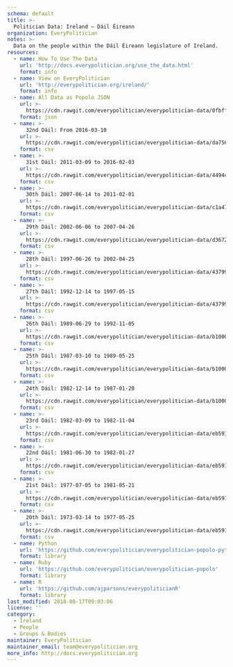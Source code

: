 ```yaml
---
schema: default
title: >-
  Politician Data: Ireland — Dáil Éireann
organization: EveryPolitician
notes: >-
  Data on the people within the Dáil Éireann legislature of Ireland.
resources:
  - name: How To Use The Data
    url: 'http://docs.everypolitician.org/use_the_data.html'
    format: info
  - name: View on EveryPolitician
    url: 'http://everypolitician.org/ireland/'
    format: info
  - name: All Data as Popolo JSON
    url: >-
      https://cdn.rawgit.com/everypolitician/everypolitician-data/0fbffe9861c8d0c72344644108c56b4e7f57b79a/data/Ireland/Dail/ep-popolo-v1.0.json
    format: json
  - name: >-
      32nd Dáil: From 2016-03-10
    url: >-
      https://cdn.rawgit.com/everypolitician/everypolitician-data/da756ac796e511a8e342b3af3bc4288f1b6fd17c/data/Ireland/Dail/term-32.csv
    format: csv
  - name: >-
      31st Dáil: 2011-03-09 to 2016-02-03
    url: >-
      https://cdn.rawgit.com/everypolitician/everypolitician-data/4494cc0f4e884d79a57e8429fb923184d27f232d/data/Ireland/Dail/term-31.csv
    format: csv
  - name: >-
      30th Dáil: 2007-06-14 to 2011-02-01
    url: >-
      https://cdn.rawgit.com/everypolitician/everypolitician-data/c1a47d3267166daedb9f8c18c863005b9715e8f4/data/Ireland/Dail/term-30.csv
    format: csv
  - name: >-
      29th Dáil: 2002-06-06 to 2007-04-26
    url: >-
      https://cdn.rawgit.com/everypolitician/everypolitician-data/d3672fa2402e6d5820fedaa27cdaeee68ef97e41/data/Ireland/Dail/term-29.csv
    format: csv
  - name: >-
      28th Dáil: 1997-06-26 to 2002-04-25
    url: >-
      https://cdn.rawgit.com/everypolitician/everypolitician-data/43799a20fa719266f2b1b764d4b3c643b9245c3f/data/Ireland/Dail/term-28.csv
    format: csv
  - name: >-
      27th Dáil: 1992-12-14 to 1997-05-15
    url: >-
      https://cdn.rawgit.com/everypolitician/everypolitician-data/43799a20fa719266f2b1b764d4b3c643b9245c3f/data/Ireland/Dail/term-27.csv
    format: csv
  - name: >-
      26th Dáil: 1989-06-29 to 1992-11-05
    url: >-
      https://cdn.rawgit.com/everypolitician/everypolitician-data/b1000e47de64d62d0e5bd970222ccdacd1193737/data/Ireland/Dail/term-26.csv
    format: csv
  - name: >-
      25th Dáil: 1987-03-10 to 1989-05-25
    url: >-
      https://cdn.rawgit.com/everypolitician/everypolitician-data/b1000e47de64d62d0e5bd970222ccdacd1193737/data/Ireland/Dail/term-25.csv
    format: csv
  - name: >-
      24th Dáil: 1982-12-14 to 1987-01-20
    url: >-
      https://cdn.rawgit.com/everypolitician/everypolitician-data/b1000e47de64d62d0e5bd970222ccdacd1193737/data/Ireland/Dail/term-24.csv
    format: csv
  - name: >-
      23rd Dáil: 1982-03-09 to 1982-11-04
    url: >-
      https://cdn.rawgit.com/everypolitician/everypolitician-data/eb59112d9ff60210b697213646f3c25bd28ff1a4/data/Ireland/Dail/term-23.csv
    format: csv
  - name: >-
      22nd Dáil: 1981-06-30 to 1982-01-27
    url: >-
      https://cdn.rawgit.com/everypolitician/everypolitician-data/eb59112d9ff60210b697213646f3c25bd28ff1a4/data/Ireland/Dail/term-22.csv
    format: csv
  - name: >-
      21st Dáil: 1977-07-05 to 1981-05-21
    url: >-
      https://cdn.rawgit.com/everypolitician/everypolitician-data/eb59112d9ff60210b697213646f3c25bd28ff1a4/data/Ireland/Dail/term-21.csv
    format: csv
  - name: >-
      20th Dáil: 1973-03-14 to 1977-05-25
    url: >-
      https://cdn.rawgit.com/everypolitician/everypolitician-data/eb59112d9ff60210b697213646f3c25bd28ff1a4/data/Ireland/Dail/term-20.csv
    format: csv
  - name: Python
    url: 'https://github.com/everypolitician/everypolitician-popolo-python'
    format: library
  - name: Ruby
    url: 'https://github.com/everypolitician/everypolitician-popolo'
    format: library
  - name: R
    url: 'https://github.com/ajparsons/everypoliticianR'
    format: library
last_modified: 2018-08-17T09:03:06
license: ''
category:
  - Ireland
  - People
  - Groups & Bodies
maintainer: EveryPolitician
maintainer_email: team@everypolitician.org
more_info: http://docs.everypolitician.org
---
```

